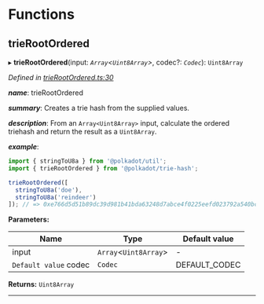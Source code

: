 

# Functions

<a id="trierootordered"></a>

##  trieRootOrdered

▸ **trieRootOrdered**(input: *`Array`<`Uint8Array`>*, codec?: *`Codec`*): `Uint8Array`

*Defined in [trieRootOrdered.ts:30](https://github.com/polkadot-js/common/blob/88a73dd/packages/trie-hash/src/trieRootOrdered.ts#L30)*

*__name__*: trieRootOrdered

*__summary__*: Creates a trie hash from the supplied values.

*__description__*: From an `Array<Uint8Array>` input, calculate the ordered triehash and return the result as a `Uint8Array`.

*__example__*:   

```javascript
import { stringToU8a } from '@polkadot/util';
import { trieRootOrdered } from '@polkadot/trie-hash';

trieRootOrdered([
  stringToU8a('doe'),
  stringToU8a('reindeer')
]); // => 0xe766d5d51b89dc39d981b41bda63248d7abce4f0225eefd023792a540bcffee3
```

**Parameters:**

| Name | Type | Default value |
| ------ | ------ | ------ |
| input | `Array`<`Uint8Array`> | - |
| `Default value` codec | `Codec` |  DEFAULT_CODEC |

**Returns:** `Uint8Array`

___

